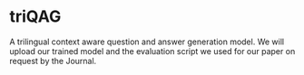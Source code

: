 # triQAG
A trilingual context aware question and answer generation model.
We will upload our trained model and the evaluation script we used for our paper on request by the Journal.
